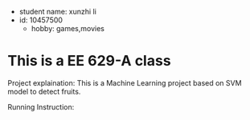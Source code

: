 
* student name: xunzhi li
* id: 10457500
  * hobby: games,movies

# This is a EE 629-A class

Project explaination: This is a Machine Learning project based on SVM model to detect fruits.

Running Instruction:
